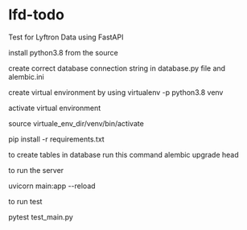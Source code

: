 # lfd-todo
Test for Lyftron Data using FastAPI

install python3.8 from the source

create correct database connection string in database.py file and alembic.ini

create virtual environment by using
virtualenv -p python3.8 venv

activate virtual environment

source virtuale_env_dir/venv/bin/activate

pip install -r requirements.txt

to create tables in database run this command 
alembic upgrade head

to run the server 

uvicorn main:app --reload

to run test

pytest test_main.py